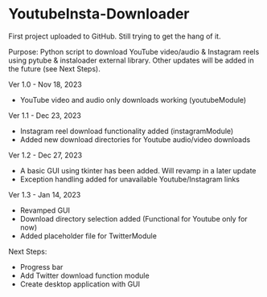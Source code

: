 # YoutubeInsta-Downloader
First project uploaded to GitHub. Still trying to get the hang of it.

Purpose:
Python script to download YouTube video/audio & Instagram reels using pytube & instaloader external library. Other updates will be added in the future (see Next Steps).

Ver 1.0 - Nov 18, 2023
- YouTube video and audio only downloads working (youtubeModule)

Ver 1.1 - Dec 23, 2023
- Instagram reel download functionality added (instagramModule)
- Added new download directories for Youtube audio/video downloads

Ver 1.2 - Dec 27, 2023
- A basic GUI using tkinter has been added. Will revamp in a later update
- Exception handling added for unavailable Youtube/Instagram links

Ver 1.3 - Jan 14, 2023
- Revamped GUI
- Download directory selection added (Functional for Youtube only for now)
- Added placeholder file for TwitterModule

Next Steps:
- Progress bar
- Add Twitter download function module
- Create desktop application with GUI
